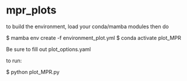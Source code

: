 # mpr_plots


to build the environment, load your conda/mamba modules then do

$ mamba env create -f environment_plot.yml
$ conda activate plot_MPR

Be sure to fill out plot_options.yaml


to run:

$ python plot_MPR.py
